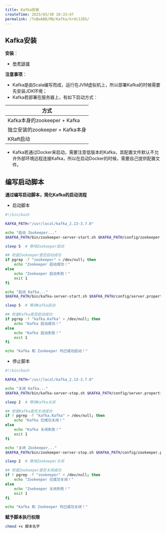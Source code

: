 ```yaml
---
title: Kafka安装
createTime: 2025/03/30 10:33:47
permalink: /ToBeABD/MQ/Kafka/krdc1285/
---
```

## Kafka安装

**安装**：

- [参考链接](https://www.jianshu.com/p/faac38ab624c)



**注意事项**：

- Kafka是由Scala编写而成，运行在JVM虚拟机上，所以部署Kafka的时候需要先安装JDK环境；
- Kafka若部署在服务器上，有如下启动方式：

| 方式                            |
| ------------------------------- |
| Kafka本身的zookeeper + Kafka    |
| 独立安装的zookeeper + Kafka本身 |
| KRaft启动                       |

- Kafka若通过Docker来启动，需要注意低版本的Kafka，其配置文件默认不允许外部环境远程连接Kafka，所以在启动Docker的时候，需要自己提供配置文件。





## 编写启动脚本

**通过编写启动脚本，简化Kafka的启动流程**

- 启动脚本

```sh
#!/bin/bash

KAFKA_PATH="/usr/local/kafka_2.13-3.7.0"

echo "启动 Zookeeper..."
$KAFKA_PATH/bin/zookeeper-server-start.sh $KAFKA_PATH/config/zookeeper.properties &

sleep 5  # 等待Zookeeper启动

## 检查Zookeeper是否启动成功
if pgrep -f "zookeeper" > /dev/null; then
    echo "Zookeeper 启动成功！"
else
    echo "Zookeeper 启动失败！"
    exit 1
fi

echo "启动 Kafka..."
$KAFKA_PATH/bin/kafka-server-start.sh $KAFKA_PATH/config/server.properties &

sleep 5  # 等待Kafka启动

## 检查Kafka是否启动成功
if pgrep -f "kafka.Kafka" > /dev/null; then
    echo "Kafka 启动成功！"
else
    echo "Kafka 启动失败！"
    exit 1
fi

echo "Kafka 和 Zookeeper 均已成功启动！"
```

- 停止脚本

```sh
#!/bin/bash

KAFKA_PATH="/usr/local/kafka_2.13-3.7.0"

echo "关闭 Kafka..."
$KAFKA_PATH/bin/kafka-server-stop.sh $KAFKA_PATH/config/server.properties

sleep 2  # 等待Kafka关闭

## 检查Kafka是否关闭成功
if ! pgrep -f "kafka.Kafka" > /dev/null; then
    echo "Kafka 已成功关闭！"
else
    echo "Kafka 关闭失败！"
    exit 1
fi

echo "关闭 Zookeeper..."
$KAFKA_PATH/bin/zookeeper-server-stop.sh $KAFKA_PATH/config/zookeeper.properties

sleep 2  # 等待Zookeeper关闭

## 检查Zookeeper是否关闭成功
if ! pgrep -f "zookeeper" > /dev/null; then
    echo "Zookeeper 已成功关闭！"
else
    echo "Zookeeper 关闭失败！"
    exit 1
fi

echo "Kafka 和 Zookeeper 均已成功关闭！"
```



**赋予脚本执行权限**

```sh
chmod +x 脚本名字
```



